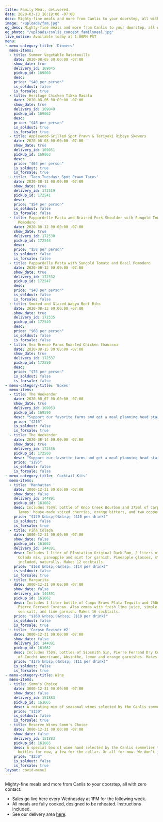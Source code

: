 ```yaml
---
title: Family Meal, delivered.
date: 2020-03-13 16:19:00 -07:00
desc: Mighty-fine meals and more from Canlis to your doorstep, all with zero contact.
image: "/uploads/fam.jpg"
og_desc: Mighty-fine meals and more from Canlis to your doorstep, all with zero contact.
og_photo: "/uploads/canlis_concept_familymeal.jpg"
live_notice: Available today at 1:00PM PST
menu:
- menu-category-title: 'Dinners'
  menu-items:
  - title: Summer Vegetable Ratatouille
    date: 2020-08-05 00:00:00 -07:00
    show_date: true
    delivery_id: 169045
    pickup_id: 169060
    desc:
    price: "$40 per person"
    is_soldout: false
    is_forsale: true
  - title: Heritage Chicken Tikka Masala
    date: 2020-08-06 00:00:00 -07:00
    show_date: true
    delivery_id: 169049
    pickup_id: 169062
    desc:
    price: "$45 per person"
    is_soldout: true
    is_forsale: true
  - title: Applewood-Grilled Spot Prawn & Teriyaki Ribeye Skewers
    date: 2020-08-08 00:00:00 -07:00
    show_date: true
    delivery_id: 169051
    pickup_id: 169063
    desc:  
    price: "$64 per person"
    is_soldout: true
    is_forsale: true
  - title: 'Taco Tuesday: Spot Prawn Tacos'
    date: 2020-08-11 00:00:00 -07:00
    show_date: true
    delivery_id: 172519
    pickup_id: 172541
    desc:
    price: "$54 per person"
    is_soldout: false
    is_forsale: false
  - title: Pappardelle Pasta and Braised Pork Shoulder with Sungold Tomato and Basil
      Pomodoro
    date: 2020-08-12 00:00:00 -07:00
    show_date: true
    delivery_id: 172530
    pickup_id: 172544
    desc:
    price: "$58 per person"
    is_soldout: false
    is_forsale: false
  - title: Pappardelle Pasta with Sungold Tomato and Basil Pomodoro
    date: 2020-08-12 00:00:00 -07:00
    show_date: true
    delivery_id: 172532
    pickup_id: 172547
    desc:
    price: "$48 per person"
    is_soldout: false
    is_forsale: false
  - title: Smoked and Glazed Wagyu Beef Ribs
    date: 2020-08-13 00:00:00 -07:00
    show_date: true
    delivery_id: 172535
    pickup_id: 172549
    desc:
    price: "$68 per person"
    is_soldout: false
    is_forsale: false
  - title: Sea Breeze Farms Roasted Chicken Shawarma
    date: 2020-08-15 00:00:00 -07:00
    show_date: true
    delivery_id: 172537
    pickup_id: 172550
    desc:
    price: "$75 per person"
    is_soldout: false
    is_forsale: false
- menu-category-title: 'Boxes'
  menu-items:
  - title: The Weekender
    date: 2020-08-07 00:00:00 -07:00
    show_date: true
    delivery_id: 169053
    pickup_id: 169590
    desc: "Support our favorite farms and get a meal planning head start with a box of the very same ingredients we would use to make fine dining meals from. Perfect for a weekend of brunches, BBQ's, and outdoor eating."
    price: "$215"
    is_soldout: false
    is_forsale: true
  - title: The Weekender
    date: 2020-08-14 00:00:00 -07:00
    show_date: true
    delivery_id: 172556
    pickup_id: 172560
    desc: "Support our favorite farms and get a meal planning head start with a box of the very same ingredients we would use to make fine dining meals from. Perfect for a weekend of brunches, BBQ's, and outdoor eating."
    price: "$195"
    is_soldout: false
    is_forsale: false
- menu-category-title: 'Cocktail Kits'
  menu-items:
  - title: 'Manhattan '
    date: 3000-12-31 00:00:00 -07:00
    show_date: false
    delivery_id: 144891
    pickup_id: 161662
    desc: Includes 750ml bottle of Knob Creek Bourbon and 375ml of Carpano Antica,
      James' house-made spiced cherries, orange bitters, and two copper garnish picks. Makes 12 cocktails.
    price: "$120 &nbsp;⁘&nbsp; ($10 per drink)"
    is_soldout: false
    is_forsale: true
  - title: Piña Colada
    date: 3000-12-31 00:00:00 -07:00
    show_date: false
    pickup_id: 161662
    delivery_id: 144891
    desc: Includes 1 liter of Plantation Original Dark Rum, 2 liters of Canlis Pina
      Colada mix, pineapple and mint for garnish. Pineapple glasses, straws and umbrellas
      included, naturally. Makes 12 cocktails.
    price: "$168 &nbsp;⁘&nbsp; ($14 per drink)"
    is_soldout: false
    is_forsale: true
  - title: Margarita
    date: 3000-12-31 00:00:00 -07:00
    show_date: false
    delivery_id: 144891
    pickup_id: 161662
    desc: Includes 1 liter bottle of Campo Bravo Plata Tequila and 750ml bottle of
      Pierre Ferrand Curacao. Also comes with fresh lime juice, simple syrup, Jacobsen
      sea salt, and lime garnish. Makes 16 cocktails.
    price: "$160 &nbsp;⁘&nbsp; ($10 per drink)"
    is_soldout: false
    is_forsale: true
  - title: 'Corpse Reviver #2'
    date: 3000-12-31 00:00:00 -07:00
    show_date: false
    delivery_id: 144891
    pickup_id: 161662
    desc: Includes 750ml bottles of Sipsmith Gin, Pierre Ferrand Dry Curacao and 375ml
      of Cocchi Americano, Absinthe, lemon and orange garnishes. Makes 16 cocktails.
    price: "$176 &nbsp;⁘&nbsp; ($11 per drink)"
    is_soldout: false
    is_forsale: true
- menu-category-title: Wine
  menu-items:
  - title: Somm's Choice
    date: 3000-12-31 00:00:00 -07:00
    show_date: false
    delivery_id: 151883
    pickup_id: 161665
    desc: A rotating mix of seasonal wines selected by the Canlis sommelier team. 5 bottles.
    price: "$150"
    is_soldout: false
    is_forsale: true
  - title: Reserve Wines Somm's Choice
    date: 3000-12-31 00:00:00 -07:00
    show_date: false
    delivery_id: 151883
    pickup_id: 161665
    desc: A special box of wine hand selected by the Canlis sommelier team. A few
      bottles for now, a few for the cellar. Or all for now. We don’t judge. 5 bottles.
    price: "$250"
    is_soldout: false
    is_forsale: true
layout: covid-menu2
---
```


Mighty-fine meals and more from Canlis to your doorstep, all with zero contact.

- Sales go live here every Wednesday at 1PM for the following week.
- All meals are fully cooked, designed to be reheated. Instructions included.
- See our delivery area [here](/deliverymap).
